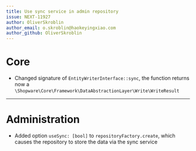 ```yaml
---
title: Use sync service in admin repository
issue: NEXT-11927
author: OliverSkroblin
author_email: o.skroblin@haokeyingxiao.com 
author_github: OliverSkroblin
---
```

# Core
* Changed signature of `EntityWriterInterface::sync`, the function returns now a `\Shopware\Core\Framework\DataAbstractionLayer\Write\WriteResult`  
___
# Administration
* Added option `useSync: [bool]` to `repositoryFactory.create`, which causes the repository to store the data via the sync service 
